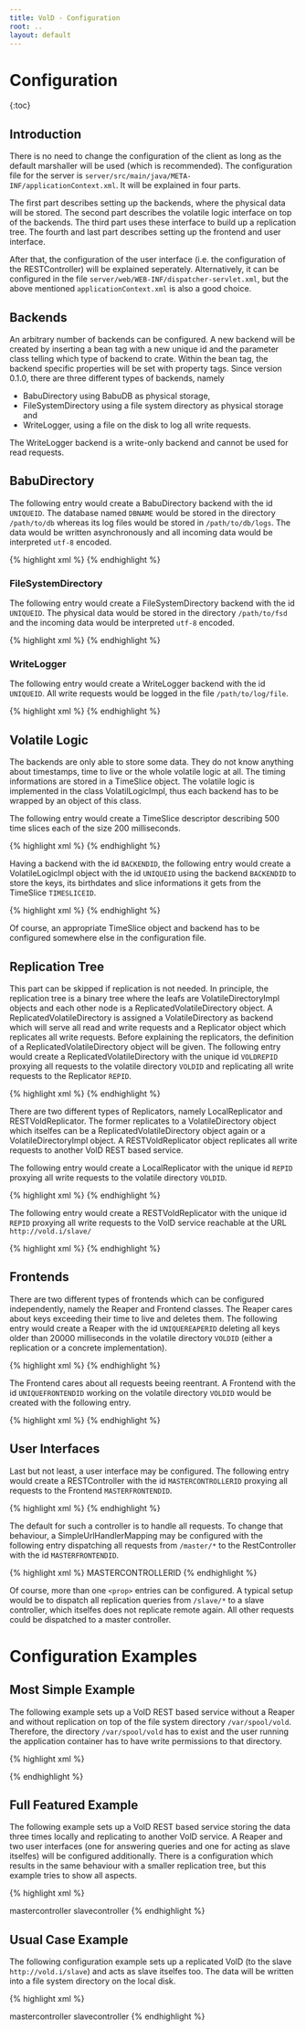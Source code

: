 ```yaml
---
title: VolD - Configuration
root: ..
layout: default
---
```




Configuration
=============

{:toc}

## Introduction

There is no need to change the configuration of the client as long as the default marshaller will be used (which is recommended).
The configuration file for the server is `server/src/main/java/META-INF/applicationContext.xml`.
It will be explained in four parts.

The first part describes setting up the backends, where the physical data will be stored.
The second part describes the volatile logic interface on top of the backends.
The third part uses these interface to build up a replication tree.
The fourth and last part describes setting up the frontend and user interface.

After that, the configuration of the user interface (i.e. the configuration of the RESTController) will be explained seperately.
Alternatively, it can be configured in the file `server/web/WEB-INF/dispatcher-servlet.xml`, but the above mentioned `applicationContext.xml` is also a good choice.

## Backends

An arbitrary number of backends can be configured.
A new backend will be created by inserting a bean tag with a new unique id and the parameter class telling which type of backend to crate.
Within the bean tag, the backend specific properties will be set with property tags.
Since version 0.1.0, there are three different types of backends, namely

- BabuDirectory using BabuDB as physical storage,
- FileSystemDirectory using a file system directory as physical storage and
- WriteLogger, using a file on the disk to log all write requests.

The WriteLogger backend is a write-only backend and cannot be used for read requests.

## BabuDirectory

The following entry would create a BabuDirectory backend with the id `UNIQUEID`.
The database named `DBNAME` would be stored in the directory `/path/to/db` whereas its log files would be stored in `/path/to/db/logs`.
The data would be written asynchronously and all incoming data would be interpreted `utf-8` encoded.
 
{% highlight xml %}
    <bean id="UNIQUEID" class="de.zib.vold.backend.BabuDirectory">
        <property name="databaseName" value="DBNAME" />
        <property name="dir" value="/path/to/db" />
        <property name="logDir" value="/path/to/db/logs" />
        <property name="sync" value="ASYNC" />
        <property name="enc" value="utf-8" />
    </bean>
{% endhighlight %}

### FileSystemDirectory

The following entry would create a FileSystemDirectory backend with the id `UNIQUEID`.
The physical data would be stored in the directory `/path/to/fsd` and the incoming data would be interpreted `utf-8` encoded.

{% highlight xml %}
    <bean id="UNIQUEID" class="de.zib.vold.backend.FileSystemDirectory">
        <property name="rootPath" value="/path/to/fsd" />
        <property enc="utf-8" />
    </bean>
{% endhighlight %}

### WriteLogger

The following entry would create a WriteLogger backend with the id `UNIQUEID`.
All write requests would be logged in the file `/path/to/log/file`.

{% highlight xml %}
    <bean id="UNIQUEID" class="de.zib.vold.backend.WriteLogger">
        <property name="logfile" value="/path/to/log/file" />
    </bean>
{% endhighlight %}

## Volatile Logic

The backends are only able to store some data.
They do not know anything about timestamps, time to live or the whole volatile logic at all.
The timing informations are stored in a TimeSlice object.
The volatile logic is implemented in the class VolatilLogicImpl, thus each backend has to be wrapped by an object of this class.

The following entry would create a TimeSlice descriptor describing 500 time slices each of the size 200 milliseconds.

{% highlight xml %}
    <bean id="timesliceid" class="de.zib.vold.volatilelogic.TimeSlice">
        <property name="numberOfSlices" value="500" />
        <property name="timeSliceSize" value="200" />
    </bean>
{% endhighlight %}

Having a backend with the id `BACKENDID`, the following entry would create a VolatileLogicImpl object with the id `UNIQUEID` using the backend `BACKENDID` to store the keys, its birthdates and slice informations it gets from the TimeSlice `TIMESLICEID`.

{% highlight xml %}
    <bean id="UNIQUEID" class="de.zib.vold.volatilelogic.VolatileLogicImpl">
        <property name="backend" ref="BACKENDID" />
        <proeprty name="timeslice" ref="TIMESLICEID" />
    </bean>
{% endhighlight %}

Of course, an appropriate TimeSlice object and backend has to be configured somewhere else in the configuration file.

## Replication Tree

This part can be skipped if replication is not needed.
In principle, the replication tree is a binary tree where the leafs are VolatileDirectoryImpl objects and each other node is a ReplicatedVolatileDirectory object.
A ReplicatedVolatileDirectory is assigned a VolatileDirectory as backend which will serve all read and write requests and a Replicator object which replicates all write requests.
Before explaining the replicators, the definition of a ReplicatedVolatileDirectory object will be given.
The following entry would create a ReplicatedVolatileDirectory with the unique id `VOLDREPID` proxying all requests to the volatile directory `VOLDID` and replicating all write requests to the Replicator `REPID`.

{% highlight xml %}
    <bean id="VOLDREPID" class="de.zib.vold.volatilelogic.ReplicatedVolatileDirectory">
        <property name="directory" ref="VOLDID" />
        <property name="replicator" ref="REPID" />
    </bean>
{% endhighlight %}

There are two different types of Replicators, namely LocalReplicator and RESTVoldReplicator.
The former replicates to a VolatileDirectory object which itselfes can be a ReplicatedVolatileDirectory object again or a VolatileDirectoryImpl object.
A RESTVoldReplicator object replicates all write requests to another VolD REST based service.

The following entry would create a LocalReplicator with the unique id `REPID` proxying all write requests to the volatile directory `VOLDID`.

{% highlight xml %}
    <bean id="REPID" class="de.zib.vold.replication.LocalReplicator">
        <property name="replica" ref="VOLDID" />
    </bean>
{% endhighlight %}

The following entry would create a RESTVoldReplicator with the unique id `REPID` proxying all write requests to the VolD service reachable at the URL `http://vold.i/slave/`

{% highlight xml %}
    <bean id="REPID" class="de.zib.vold.replication.RESTVoldReplicator">
        <property name="baseURL" value="http://vold.i/slave/" />
    </bean>
{% endhighlight %}

## Frontends

There are two different types of frontends which can be configured independently, namely the Reaper and Frontend classes.
The Reaper cares about keys exceeding their time to live and deletes them.
The following entry would create a Reaper with the id `UNIQUEREAPERID` deleting all keys older than 20000 milliseconds in the volatile directory `VOLDID` (either a replication or a concrete implementation).

{% highlight xml %}
    <bean id="UNIQUEREAPERID" class="de.zib.vold.frontend.Reaper">
        <property name="TTL" value="20000" />
        <property name="volatileDirectory" ref="VOLDID" />
    </bean>
{% endhighlight %}

The Frontend cares about all requests beeing reentrant.
A Frontend with the id `UNIQUEFRONTENDID` working on the volatile directory `VOLDID` would be created with the following entry.

{% highlight xml %}
    <bean id="UNIQUEFRONTENDID" class="de.zib.vold.frontend.Frontend">
        <property name="volatileDirectory" ref="VOLDID" />
    </bean>
{% endhighlight %}

## User Interfaces

Last but not least, a user interface may be configured.
The following entry would create a RESTController with the id `MASTERCONTROLLERID` proxying all requests to the Frontend `MASTERFRONTENDID`.

{% highlight xml %}
    <bean id="MASTERCONTROLLERID" class="de.zib.vold.userInterface.RESTController">
        <property name="frontend" ref="MASTERFRONTENDID" />
    </bean>
{% endhighlight %}

The default for such a controller is to handle all requests.
To change that behaviour, a SimpleUrlHandlerMapping may be configured with the following entry dispatching all requests from `/master/*` to the RestController with the id `MASTERFRONTENDID`.

{% highlight xml %}
    <bean class="org.springframework.web.servlet.handler.SimpleUrlHandlerMapping">
        <property name="mappings">
            <props>
                <prop key="/master/*">MASTERCONTROLLERID</prop>
            </props>
        </property>
    </bean>
{% endhighlight %}

Of course, more than one `<prop>` entries can be configured.
A typical setup would be to dispatch all replication queries from `/slave/*` to a slave controller, which itselfes does not replicate remote again.
All other requests could be dispatched to a master controller.

Configuration Examples
======================

## Most Simple Example

The following example sets up a VolD REST based service without a Reaper and without replication on top of the file system directory `/var/spool/vold`.
Therefore, the directory `/var/spool/vold` has to exist and the user running the application container has to have write permissions to that directory.

{% highlight xml %}
<bean id="backend" class="de.zib.vold.backend.FileSystemDirectory">
    <property name="rootPath" value="/var/spool/vold" />
    <property name="enc" value="utf-8" />
</bean>

<bean id="timeslice" class="de.zib.vold.volatilelogic.TimeSlice">
    <property name="numberOfSlices" value="60" />
    <property name="timeSliceSize" value="1000" />
    <!-- these values are choosen arbitrarily -->
</bean>

<bean id="voldi" class="de.zib.vold.volatilelogic.VolatileDirectoryImpl">
    <property name="timeslice" ref="timeslice" />
    <property name="backend" ref="backend" />
</bean>

<bean id="frontend" class="de.zib.vold.frontend.Frontend">
    <property name="volatileDirectory" ref="voldi" />
</bean>

<bean id="controller" class="de.zib.vold.userInterface.RESTController">
    <property name="frontend" ref="frontend" />
</bean>
{% endhighlight %}

## Full Featured Example

The following example sets up a VolD REST based service storing the data three times locally and replicating to another VolD service.
A Reaper and two user interfaces (one for answering queries and one for acting as slave itselfes) will be configured additionally.
There is a configuration which results in the same behaviour with a smaller replication tree, but this example tries to show all aspects.

{% highlight xml %}
<!-- --------------- BACKEND ------------------ -->

<bean id="backendfs" class="de.zib.vold.backend.FileSystemDirectory">
    <property name="rootPath" value="/var/spool/vold/fs/" />
    <property name="enc" value="utf-8" />
</bean>
<bean id="voldifs" class="de.zib.vold.volatilelogic.VolatileDirectoryImpl">
    <property name="timeslice" ref="timeslice" />
    <property name="backend" ref="backendfs" />
</bean>

<bean id="backendbabu" class="de.zib.vold.backend.BabuDirectory">
    <property name="databaseName" value="vold" />
    <property name="dir" value="/var/spool/vold/babu/" />
    <property name="logDir" value="/var/spool/vold/babu/logs/" />
    <property name="sync" value="ASYNC" />
    <property name="enc" value="utf-8" />
</bean>
<bean id="voldibabu" class="de.zib.vold.volatilelogic.VolatileDirectoryImpl">
    <property name="timeslice" ref="timeslice" />
    <property name="backend" ref="backendbabu" />
</bean>

<bean id="backendlogger" class="de.zib.vold.backend.WriteLogger">
    <property name="rootPath" value="/var/spool/vold/write.logs" />
    <property name="enc" value="utf-8" />
</bean>
<bean id="voldilogger" class="de.zib.vold.volatilelogic.VolatileDirectoryImpl">
    <property name="timeslice" ref="timeslice" />
    <property name="backend" ref="backendlogger" />
</bean>

<bean id="timeslice" class="de.zib.vold.volatilelogic.TimeSlice">
    <property name="numberOfSlices" value="60" />
    <property name="timeSliceSize" value="1000" />
</bean>

<!-- ---------- REPLICATION TREE -------------- -->

<!-- SLAVE TREE -->

<bean id="localreplogger" class="de.zib.vold.replication.LocalReplicator">
    <property name="replica" ref="voldilogger" />
</bean>

<bean id="repslave2" class="de.zib.vold.volatilelogic.ReplicatedVolatileLogic">
    <property name="directory" ref="voldibabu" />
    <property name="replicator" ref="localreplogger" />
</bean>

<bean id="localrepslave" class="de.zib.vold.replication.LocalReplicator">
    <property name="replica" ref="reslave2" />
</bean>

<bean id="voldislave" class="de.zib.vold.volatilelogic.ReplicatedVolatileDirectory">
    <property name="directory" ref="voldifs" />
    <property name="replicator" ref="localrepslave" />
</bean>

<!-- MASTER TREE ON TOP OF SLAVE TREE -->

<bean id="remoterep2" class="de.zib.vold.replication.RESTVoldReplicator">
    <property name="baseURL" value="http://vold.i/slave/" />
</bean>

<bean id="repmaster2" class="de.zib.vold.volatilelogic.ReplicatedVolatileDirectory">
    <property name="directory" ref="voldislave" />
    <property name="replicator" ref="remoterep2" />
</bean>

<bean id="remoterep1" class="de.zib.vold.replication.RESTVoldReplicator">
    <property name="baseURL" value="http://vold.i2/slave/" />
</bean>

<bean id="voldimaster" class="de.zib.vold.volatilelogic.ReplicatedVolatileDirectory">
    <property name="directory" ref="repmaster2" />
    <property name="replicator" ref="remoterep1" />
</bean>

<!-- ----- FRONTEND AND USER INTERFACE -------- -->

<bean id="reaper" class="de.zib.vold.frontend.Reaper">
    <property name="TTL" value="3600000" /> <!-- one hour -->
    <property name="volatileDirectory" ref="voldislave" />
</bean>

<bean id="masterfrontend" class="de.zib.vold.frontend.Frontend">
    <property name="volatileDirectory" ref="voldimaster" />
</bean>

<bean id="mastercontroller" class="de.zib.vold.userInterface.RESTController">
    <property name="frontend" ref="masterfrontend" />
</bean>

<bean id="slavefrontend" class="de.zib.vold.frontend.Frontend">
    <property name="volatileDirectory" ref="voldislave" />
</bean>

<bean id="slavecontroller" class="de.zib.vold.userInterface.RESTController">
    <property name="frontend" ref="slavefrontend" />
</bean>

<bean class="org.springframework.web.servlet.handler.SimpleUrlHandlerMapping">
    <property name="mappings">
        <props>
            <prop key="/*">mastercontroller</prop>
            <prop key="/slave/*">slavecontroller</prop>
        </props>
    </property>
</bean>
{% endhighlight %}

## Usual Case Example

The following configuration example sets up a replicated VolD (to the slave `http://vold.i/slave`) and acts as slave itselfes too.
The data will be written into a file system directory on the local disk.

{% highlight xml %}
<!-- --------------- BACKEND ------------------ -->

<bean id="backend" class="de.zib.vold.backend.FileSystemDirectory">
    <property name="rootPath" value="/var/spool/vold" />
    <property name="enc" value="utf-8" />
</bean>

<bean id="timeslice" class="de.zib.vold.volatilelogic.TimeSlice">
    <property name="numberOfSlices" value="60" />
    <property name="timeSliceSize" value="1000" />
</bean>

<bean id="voldi" class="de.zib.vold.volatilelogic.VolatileDirectoryImpl">
    <property name="timeslice" ref="timeslice" />
    <property name="backend" ref="backend" />
</bean>

<!-- ---------- REPLICATION TREE -------------- -->

<bean id="slave" class="de.zib.vold.replication.RESTVoldReplicator">
    <property name="baseURL" value="http://vold.i/slave" />
</bean>

<bean id="voldimaster" class="de.zib.vold.volatilelogic.ReplicatedVolatileDirectory">
    <property name="directory" ref="voldi" />
    <property name="replicator" ref="slave" />
</bean>

<!-- ----- FRONTEND AND USER INTERFACE -------- -->

<bean id="reaper" class="de.zib.vold.frontend.Reaper">
    <property name="TTL" value="3600000" /> <!-- one hour -->
    <property name="volatileDirectory" ref="voldi" />
</bean>

<bean id="masterfrontend" class="de.zib.vold.frontend.Frontend">
    <property name="volatileDirectory" ref="voldimaster" />
</bean>

<bean id="mastercontroller" class="de.zib.vold.userInterface.RESTController">
    <property name="frontend" ref="masterfrontend" />
</bean>

<bean id="slavefrontend" class="de.zib.vold.frontend.Frontend">
    <property name="volatileDirectory" ref="voldi" />
</bean>

<bean id="slavecontroller" class="de.zib.vold.userInterface.RESTController">
    <property name="frontend" ref="slavefrontend" />
</bean>

<bean class="org.springframework.web.servlet.handler.SimpleUrlHandlerMapping">
    <property name="mappings">
        <props>
            <prop key="/*">mastercontroller</prop>
            <prop key="/slave/*">slavecontroller</prop>
        </props>
    </property>
</bean>
{% endhighlight %}

